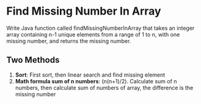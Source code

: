# Find Missing Number In Array
Write Java function called findMissingNumberInArray that takes an integer array containing n-1 unique elements from a range of 1 to n, with one missing number, and returns the missing number.
## Two Methods
1. **Sort**: First sort, then linear search and find missing element
2. **Math formula sum of n numbers**: (n(n+1)/2). Calculate sum of n numbers, then calculate sum of numbers of array, the difference is the missing number
